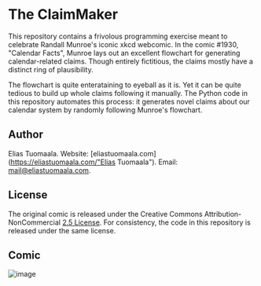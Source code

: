 # The ClaimMaker

This repository contains a frivolous programming exercise meant to celebrate Randall Munroe's iconic xkcd webcomic. In the comic #1930, "Calendar Facts", Munroe lays out an excellent flowchart for generating calendar-related claims. Though entirely fictitious, the claims mostly have a distinct ring of plausibility.

The flowchart is quite enterataining to eyeball as it is. Yet it can be quite tedious to build up whole claims following it manually. The Python code in this repository automates this process: it generates novel claims about our calendar system by randomly following Munroe's flowchart.

## Author

Elias Tuomaala. Website: [eliastuomaala.com](https://eliastuomaala.com/"Elias Tuomaala"). Email: mail@eliastuomaala.com.

## License

The original comic is released under the Creative Commons Attribution-NonCommercial [2.5 License](http://creativecommons.org/licenses/by-nc/2.5/). For consistency, the code in this repository is released under the same license.

## Comic

![image](https://imgs.xkcd.com/comics/calendar_facts_2x.png)
